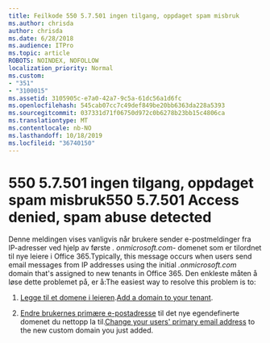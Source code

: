 ```yaml
---
title: Feilkode 550 5.7.501 ingen tilgang, oppdaget spam misbruk
ms.author: chrisda
author: chrisda
ms.date: 6/28/2018
ms.audience: ITPro
ms.topic: article
ROBOTS: NOINDEX, NOFOLLOW
localization_priority: Normal
ms.custom:
- "351"
- "3100015"
ms.assetid: 3105905c-e7a0-42a7-9c5a-61dc56a1d6fc
ms.openlocfilehash: 545cab07cc7c49def849be20bb6363da228a5393
ms.sourcegitcommit: 037331d71f06750d972c0b6278b23bb15c4806ca
ms.translationtype: MT
ms.contentlocale: nb-NO
ms.lasthandoff: 10/18/2019
ms.locfileid: "36740150"
---
```

# <a name="550-57501-access-denied-spam-abuse-detected"></a><span data-ttu-id="19635-102">550 5.7.501 ingen tilgang, oppdaget spam misbruk</span><span class="sxs-lookup"><span data-stu-id="19635-102">550 5.7.501 Access denied, spam abuse detected</span></span>

<span data-ttu-id="19635-103">Denne meldingen vises vanligvis når brukere sender e-postmeldinger fra IP-adresser ved hjelp av første *. onmicrosoft.com-* domenet som er tilordnet til nye leiere i Office 365.</span><span class="sxs-lookup"><span data-stu-id="19635-103">Typically, this message occurs when users send email messages from IP addresses using the initial *.onmicrosoft.com* domain that's assigned to new tenants in Office 365.</span></span> <span data-ttu-id="19635-104">Den enkleste måten å løse dette problemet på, er å:</span><span class="sxs-lookup"><span data-stu-id="19635-104">The easiest way to resolve this problem is to:</span></span>

1. <span data-ttu-id="19635-105">[Legge til et domene i leieren](https://docs.microsoft.com//office365/admin/setup/add-domain).</span><span class="sxs-lookup"><span data-stu-id="19635-105">[Add a domain to your tenant](https://docs.microsoft.com//office365/admin/setup/add-domain).</span></span>

2. <span data-ttu-id="19635-106">[Endre brukernes primære e-postadresse](https://docs.microsoft.com//office365/admin/add-users/change-a-user-name-and-email-address) til det nye egendefinerte domenet du nettopp la til.</span><span class="sxs-lookup"><span data-stu-id="19635-106">[Change your users' primary email address](https://docs.microsoft.com//office365/admin/add-users/change-a-user-name-and-email-address) to the new custom domain you just added.</span></span>
